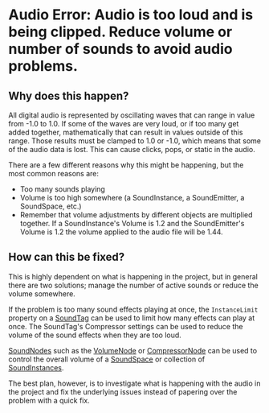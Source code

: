 
 # Audio Error: Audio is too loud and is being clipped. Reduce volume or number of sounds to avoid audio problems.


 ## Why does this happen?

All digital audio is represented by oscillating waves that can range in value from -1.0 to 1.0. If some of the waves are very loud, or if too many get added together, mathematically that can result in values outside of this range. Those results must be clamped to 1.0 or -1.0, which means that some of the audio data is lost. This can cause clicks, pops, or static in the audio. 

There are a few different reasons why this might be happening, but the most common reasons are:
- Too many sounds playing
- Volume is too high somewhere (a SoundInstance, a SoundEmitter, a SoundSpace, etc.)
 - Remember that volume adjustments by different objects are multiplied together. If a SoundInstance's Volume is 1.2 and the SoundEmitter's Volume is 1.2 the volume applied to the audio file will be 1.44.

 ## How can this be fixed?

This is highly dependent on what is happening in the project, but in general there are two solutions; manage the number of active sounds or reduce the volume somewhere. 

If the problem is too many sound effects playing at once, the `InstanceLimit` property on a [SoundTag](soundtag.md) can be used to limit how many effects can play at once. The SoundTag's Compressor settings can be used to reduce the volume of the sound effects when they are too loud.

[SoundNodes](soundnode.md) such as the [VolumeNode](soundnode/volumenode.md) or [CompressorNode](soundnode/compressornode.md) can be used to control the overall volume of a [SoundSpace](soundspace.md) or collection of [SoundInstances](soundinstance.md).

The best plan, however, is to investigate what is happening with the audio in the project and fix the underlying issues instead of papering over the problem with a quick fix. 

 